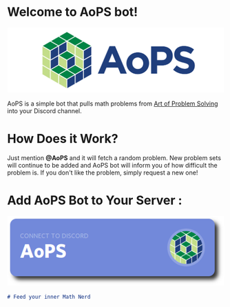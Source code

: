 # Welcome to AoPS bot!

![logo](https://raw.githubusercontent.com/aops-bot/aops-bot.github.io/master/img/aops-logo.png)

AoPS is a simple bot that pulls math problems from [Art of Problem Solving](https://artofproblemsolving.com) into your Discord channel.

# How Does it Work?

Just mention **@AoPS** and it will fetch a random problem. New problem sets will continue to be added and AoPS bot will inform you of how difficult the problem is. If you don't like the problem, simply request a new one!

# Add AoPS Bot to Your Server :

[![install](https://raw.githubusercontent.com/aops-bot/aops-bot.github.io/master/img/aops-install.png)](https://discordapp.com/oauth2/authorize?client_id=455784669300916224&permissions=0&scope=bot)

```markdown
# Feed your inner Math Nerd
```
